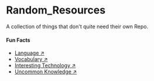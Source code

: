 # Random_Resources
A collection of things that don't quite need their own Repo.

#### Fun Facts

* [Language ↗](Fun_Facts/Language.md)
* [Vocabulary ↗](Fun_Facts/Words.md)
* [Interesting Technology ↗](Fun_Facts/Technology.md)
* [Uncommon Knowledge ↗](Fun_Facts/Random.md)
